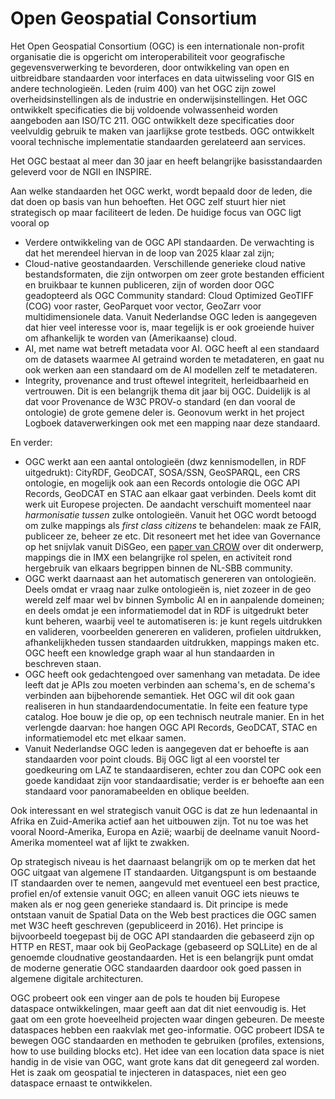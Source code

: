 # Open Geospatial Consortium
Het Open Geospatial Consortium (OGC) is een internationale non-profit organisatie die is opgericht om interoperabiliteit voor geografische gegevensverwerking te bevorderen, door ontwikkeling van open en uitbreidbare standaarden voor interfaces en data uitwisseling voor GIS en andere technologieën. Leden (ruim 400) van het OGC zijn zowel overheidsinstellingen als de industrie en onderwijsinstellingen. Het OGC ontwikkelt specificaties die bij voldoende volwassenheid worden aangeboden aan ISO/TC 211. OGC ontwikkelt deze specificaties door veelvuldig gebruik te maken van jaarlijkse grote testbeds. OGC ontwikkelt vooral technische implementatie standaarden gerelateerd aan services.

Het OGC bestaat al meer dan 30 jaar en heeft belangrijke basisstandaarden geleverd voor de NGII en INSPIRE. 

Aan welke standaarden het OGC werkt, wordt bepaald door de leden, die dat doen op basis van hun behoeften. Het OGC zelf stuurt hier niet strategisch op maar faciliteert de leden. De huidige focus van OGC ligt vooral op
- Verdere ontwikkeling van de OGC API standaarden. De verwachting is dat het merendeel hiervan in de loop van 2025 klaar zal zijn;
- Cloud-native geostandaarden. Verschillende generieke cloud native bestandsformaten, die zijn ontworpen om zeer grote bestanden efficient en bruikbaar te kunnen publiceren, zijn of worden door OGC geadopteerd als OGC Community standard: Cloud Optimized GeoTIFF (COG) voor raster, GeoParquet voor vector, GeoZarr voor multidimensionele data. Vanuit Nederlandse OGC leden is aangegeven dat hier veel interesse voor is, maar tegelijk is er ook groeiende huiver om afhankelijk te worden van (Amerikaanse) cloud.
- AI, met name wat betreft metadata voor AI. OGC heeft al een standaard om de datasets waarmee AI getraind worden te metadateren, en gaat nu ook werken aan een standaard om de AI modellen zelf te metadateren. 
- Integrity, provenance and trust oftewel integriteit, herleidbaarheid en vertrouwen. Dit is een belangrijk thema dit jaar bij OGC. Duidelijk is al dat voor Provenance de W3C PROV-o standard (en dan vooral de ontologie) de grote gemene deler is. Geonovum werkt in het project Logboek dataverwerkingen ook met een mapping naar deze standaard. 

En verder:
- OGC werkt aan een aantal ontologieën (dwz kennismodellen, in RDF uitgedrukt): CityRDF, GeoDCAT, SOSA/SSN, GeoSPARQL, een CRS ontologie, en mogelijk ook aan een Records ontologie die OGC API Records, GeoDCAT en STAC aan elkaar gaat verbinden. Deels komt dit werk uit Europese projecten. De aandacht verschuift momenteel naar *harmonisatie tussen* zulke ontologieën. Vanuit het OGC wordt betoogd om zulke mappings als *first class citizens* te behandelen: maak ze FAIR, publiceer ze, beheer ze etc. Dit resoneert met het idee van Governance op het snijvlak vanuit DiSGeo, een [paper van CROW](https://docs.crow.nl/ontology-alignment/whitepaper/) over dit onderwerp, mappings die in IMX een belangrijke rol spelen, en activiteit rond hergebruik van elkaars begrippen binnen de NL-SBB community.
- OGC werkt daarnaast aan het automatisch genereren van ontologieën. Deels omdat er vraag naar zulke ontologieën is, niet zozeer in de geo wereld zelf maar wel bv binnen Symbolic AI en in aanpalende domeinen; en deels omdat je een informatiemodel dat in RDF is uitgedrukt beter kunt beheren, waarbij veel te automatiseren is: je kunt regels uitdrukken en valideren, voorbeelden genereren en valideren, profielen uitdrukken, afhankelijkheden tussen standaarden uitdrukken, mappings maken etc. OGC heeft een knowledge graph waar al hun standaarden in beschreven staan.
- OGC heeft ook gedachtengoed over samenhang van metadata. De idee leeft dat je APIs zou moeten verbinden aan schema's, en de schema's verbinden aan bijbehorende semantiek. Het OGC wil dit ook gaan realiseren in hun standaardendocumentatie. In feite een feature type catalog. Hoe bouw je die op, op een technisch neutrale manier. En in het verlengde daarvan: hoe hangen OGC API Records, GeoDCAT, STAC en informatiemodel etc met elkaar samen. 
- Vanuit Nederlandse OGC leden is aangegeven dat er behoefte is aan standaarden voor point clouds. Bij OGC ligt al een voorstel ter goedkeuring om LAZ te standaardiseren, echter zou dan COPC ook een goede kandidaat zijn voor standaardisatie; verder is er behoefte aan een standaard voor panoramabeelden en oblique beelden.

Ook interessant en wel strategisch vanuit OGC is dat ze hun ledenaantal in Afrika en Zuid-Amerika actief aan het uitbouwen zijn. Tot nu toe was het vooral Noord-Amerika, Europa en Azië; waarbij de deelname vanuit Noord-Amerika momenteel wat af lijkt te zwakken.

Op strategisch niveau is het daarnaast belangrijk om op te merken dat het OGC uitgaat van algemene IT standaarden. Uitgangspunt is om bestaande IT standaarden over te nemen, aangevuld met eventueel een best practice, profiel en/of extensie vanuit OGC; en alleen vanuit OGC iets nieuws te maken als er nog geen generieke standaard is. Dit principe is mede ontstaan vanuit de Spatial Data on the Web best practices die OGC samen met W3C heeft geschreven (gepubliceerd in 2016). Het principe is bijvoorbeeld toegepast bij de OGC API standaarden die gebaseerd zijn op HTTP en REST, maar ook bij GeoPackage (gebaseerd op SQLLite) en de al genoemde cloudnative geostandaarden. Het is een belangrijk punt omdat de moderne generatie OGC standaarden daardoor ook goed passen in algemene digitale architecturen. 

OGC probeert ook een vinger aan de pols te houden bij Europese dataspace ontwikkelingen, maar geeft aan dat dit niet eenvoudig is. Het gaat om een grote hoeveelheid projecten waar dingen gebeuren. De meeste dataspaces hebben een raakvlak met geo-informatie. OGC probeert IDSA te bewegen OGC standaarden en methoden te gebruiken (profiles, extensions, how to use building blocks etc). Het idee van een location data space is niet handig in de visie van OGC, want grote kans dat dit genegeerd zal worden. Het is zaak om geospatial te injecteren in dataspaces, niet een geo dataspace ernaast te ontwikkelen. 